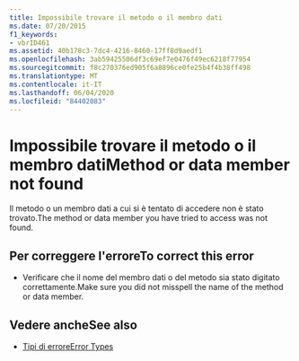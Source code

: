 ```yaml
---
title: Impossibile trovare il metodo o il membro dati
ms.date: 07/20/2015
f1_keywords:
- vbrID461
ms.assetid: 40b178c3-7dc4-4216-8460-17ff8d9aedf1
ms.openlocfilehash: 3ab59425506df3c69ef7e0476f49ec6218f77954
ms.sourcegitcommit: f8c270376ed905f6a8896ce0fe25b4f4b38ff498
ms.translationtype: MT
ms.contentlocale: it-IT
ms.lasthandoff: 06/04/2020
ms.locfileid: "84402083"
---
```

# <a name="method-or-data-member-not-found"></a><span data-ttu-id="f36b7-102">Impossibile trovare il metodo o il membro dati</span><span class="sxs-lookup"><span data-stu-id="f36b7-102">Method or data member not found</span></span>
<span data-ttu-id="f36b7-103">Il metodo o un membro dati a cui si è tentato di accedere non è stato trovato.</span><span class="sxs-lookup"><span data-stu-id="f36b7-103">The method or data member you have tried to access was not found.</span></span>  
  
## <a name="to-correct-this-error"></a><span data-ttu-id="f36b7-104">Per correggere l'errore</span><span class="sxs-lookup"><span data-stu-id="f36b7-104">To correct this error</span></span>  
  
- <span data-ttu-id="f36b7-105">Verificare che il nome del membro dati o del metodo sia stato digitato correttamente.</span><span class="sxs-lookup"><span data-stu-id="f36b7-105">Make sure you did not misspell the name of the method or data member.</span></span>  
  
## <a name="see-also"></a><span data-ttu-id="f36b7-106">Vedere anche</span><span class="sxs-lookup"><span data-stu-id="f36b7-106">See also</span></span>

- [<span data-ttu-id="f36b7-107">Tipi di errore</span><span class="sxs-lookup"><span data-stu-id="f36b7-107">Error Types</span></span>](../programming-guide/language-features/error-types.md)
